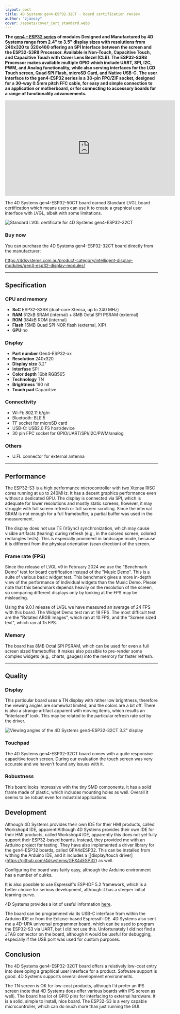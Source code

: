 ```yaml
---
layout: post
title: 4D Systems gen4-ESP32-32CT - board certification review
author: "zjanosy"
cover: /assets/cover_cert_standard.webp
---
```


**The [gen4 – ESP32 series](https://4dsystems.com.au/product-category/intelligent-display-modules/gen4-esp32-display-modules/) of modules Designed and Manufactured by 4D Systems range from 2.4" to 3.5" display sizes with resolutions from 240x320 to 320x480 offering an SPI Interface between the screen and the ESP32-S3R8 Processor. Available in Non-Touch, Capacitive Touch, and Capacitive Touch with Cover Lens Bezel (CLB). The ESP32-S3R8 Processor makes available multiple GPIO which include UART, SPI, I2C, PWM, and Analog functionality, while also serving interfaces for the LCD Touch screen, Quad SPI Flash, microSD Card, and Native USB-C. The user interface to the gen4-ESP32 series is a 30-pin FPC/ZIF socket, designed for a 30-way 0.5mm pitch FFC cable, for easy and simple connection to an application or motherboard, or for connecting to accessory boards for a range of functionality advancements.**


<iframe width="560" height="315" src="https://www.youtube.com/embed/KBP-5gL0S0g" title="YouTube video player" frameborder="0" allow="accelerometer; autoplay; clipboard-write; encrypted-media; gyroscope; picture-in-picture; web-share" allowfullscreen></iframe>

The 4D Systems gen4-ESP32-50CT board earned Standard LVGL board certification which means users can use it to create a graphical user interface with LVGL, albeit with some limitations.

<img src="https://lvgl.io/assets/images/cert_standard.png" alt="Standard LVGL certificate for 4D Systems gen4-ESP32-32CT">

### Buy now

You can purchase the 4D Systems gen4-ESP32-32CT board directly from the manufacturer:

https://4dsystems.com.au/product-category/intelligent-display-modules/gen4-esp32-display-modules/

<hr/>

## Specification

### CPU and memory

- **SoC** ESP32-S3R8 (dual-core Xtensa, up to 240 MHz)
- **RAM** 512kB SRAM (internal) + 8MB Octal SPI PSRAM (external)
- **ROM** 384kB ROM (internal)
- **Flash** 16MB Quad SPI NOR flash (external, XIP)
- **GPU** no

### Display

- **Part number** Gen4-ESP32-xx
- **Resolution** 240x320
- **Display size** 3.2"
- **Interfase** SPI
- **Color depth** 16bit RGB565
- **Technology** TN
- **Brightness** 190 nit
- **Touch pad** Capacitive

### Connectivity

- Wi-Fi: 802.11 b/g/n
- Bluetooth: BLE 5
- TF socket for microSD card
- USB-C: USB2.0 FS host/device
- 30 pin FPC socket for GPIO/UART/SPI/I2C/PWM/analog

### Others

- U.FL connector for external antenna

<hr/>

## Performance

The ESP32-S3 is a high performance microcontroller with two Xtensa RISC cores running at up to 240MHz. It has a decent graphics performance even without a dedicated GPU. The display is connected via SPI, which is adequate for lower resolutions and mostly static screens, however, it may struggle with full screen refresh or full screen scrolling. Since the internal SRAM is not enough for a full framebuffer, a partial buffer was used in the measurement.

The display does not use TE (VSync) synchronization, which may cause visible artifacts (tearing) during refresh (e.g., in the colored screen, colored rectangles tests). This is especially prominent in landscape mode, because it is different from the physical orientation (scan direction) of the screen.

### Frame rate (FPS)

Since the release of LVGL v9 in February 2024 we use the "Benchmark Demo" test for board certification instead of the "Music Demo". This is a suite of various basic widget test. This benchmark gives a more in-depth view of the performance of individual widgets than the Music Demo. Please note that this benchmark depends heavily on the resolution of the screen, so comparing different displays only by looking at the FPS may be misleading.

Using the 9.0.1 release of LVGL we have measured an average of 24 FPS with this board. The Widget Demo test ran at 18 FPS. The most difficult test are the "Rotated ARGB images", which ran at 10 FPS, and the "Screen sized text", which ran at 15 FPS.

### Memory

The board has 8MB Octal SPI PSRAM, which can be used for even a full screen sized framebuffer. It makes also possible to pre-render some complex widgets (e.g., charts, gauges) into the memory for faster refresh.

<hr/>

## Quality

### Display

This particular board uses a TN display with rather low brightness, therefore the viewing angles are somewhat limited, and the colors are a bit off. There is also a strange artifact apparent with moving items, which results an "interlaced" look. This may be related to the particular refresh rate set by the driver.

![Viewing angles of the 4D Systems gen4-ESP32-32CT 3.2" display](/assets/cert_xxx/display.jpg)

### Touchpad

The 4D Systems gen4-ESP32-32CT board comes with a quite responsive capacitive touch screen. During our evaluation the touch screen was very accurate and we haven't found any issues with it.

### Robustness

This board looks impressive with the tiny SMD components. It has a solid frame made of plastic, which includes mounting holes as well. Overall it seems to be robust even for industrial applications.

## Development

Although 4D Systems provides their own IDE for their HMI products, called Workshop4 IDE, apparentlAlthough 4D Systems provides their own IDE for their HMI products, called Workshop4 IDE, apparently this does not yet fully support their ESP32-based boards. Instead, they provided me with an Arduino project for testing. They have also implemented a driver library for the gen4-ESP32 boards, called GFX4dESP32. This can be installed from withing the Arduino IDE, and it includes a []display/touch driver](https://github.com/4dsystems/GFX4dESP32) as well.

Configuring the board was fairly easy, although the Arduino environment has a number of quirks.

It is also possible to use Espressif's ESP-IDF 5.2 framework, which is a better choice for serious development, although it has a steeper initial learning curve.

4D Systems provides a lot of useful information [here](https://resources.4dsystems.com.au/manuals/workshop4/esp32/).

The board can be programmed via its USB-C interface from within the Arduino IDE or from the Eclipse-based Espressif-IDE. 4D Systems also sent me a 4D-UPA universal programmer board, which can be used to program the ESP32-S3 via UART, but I did not use this. Unfortunately I did not find a JTAG connector on the board, although it would be useful for debugging, especially if the USB port was used for custom purposes.

## Conclusion

The 4D Systems gen4-ESP32-32CT board offers a relatively low-cost entry into developing a graphical user interface for a product. Software support is good. 4D Systems supports several development environments.

The TN screen is OK for low-cost products, although I'd prefer an IPS screen (note that 4D Systems does offer various boards with IPS screen as well). The board has lot of GPIO pins for interfacing to external hardware. It is a solid, simple to install, nice board. The ESP32-S3 is a very capable microcontroller, which can do much more than just running the GUI.
